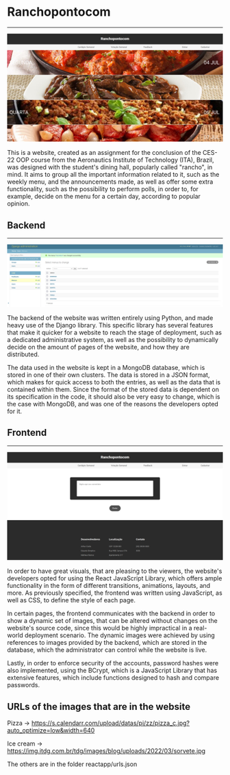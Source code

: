 # Ranchopontocom

---

![main](./images/mainpage.png)

This is a website, created as an assignment for the conclusion of the CES-22 OOP course from the Aeronautics Institute of Technology (ITA), Brazil,
was designed with the student's dining hall, popularly called "rancho", in mind. It aims to group all the important information related
to it, such as the weekly menu, and the announcements made, as well as offer some extra functionality, such as the possibility to perform polls, in
order to, for example, decide on the menu for a certain day, according to popular opinion.

## Backend

---

![admin](./images/admin.png)

The backend of the website was written entirely using Python, and made heavy use of the Django library. This specific library has several features that make it quicker for a website to reach the stage of deployment, such as a dedicated administrative system, as well as the possibility to dynamically decide on the amount of pages of the website, and how they are distributed.

The data used in the website is kept in a MongoDB database, which is stored in one of their own clusters. The data is stored in a JSON format, which makes for quick access to both the entries, as well as the data that is contained within them. Since the format of the stored data is dependent on its specification in the code, it should also be very easy to change, which is the case with MongoDB, and was one of the reasons the developers opted for it.


## Frontend

---

![feedback](./images/feedback.png)

In order to have great visuals, that are pleasing to the viewers, the website's developers opted for using the React JavaScript Library, which offers
ample functionality in the form of different transitions, animations, layouts, and more. As previously specified, the frontend was written using JavaScript, as well as CSS, to define the style of each page.

In certain pages, the frontend communicates with the backend in order to show a dynamic set of images, that can be altered without changes on the
website's source code, since this would be highly impractical in a real-world deployment scenario. The dynamic images were achieved by using references to images provided by the backend, which are stored in the database, which the administrator can control while the website is live.

Lastly, in order to enforce security of the accounts, password hashes were also implemented, using the BCrypt, which is a JavaScript Library that has extensive features, which include functions designed to hash and compare passwords.

## URLs of the images that are in the website

Pizza -> https://s.calendarr.com/upload/datas/pi/zz/pizza_c.jpg?auto_optimize=low&width=640

Ice cream -> https://img.itdg.com.br/tdg/images/blog/uploads/2022/03/sorvete.jpg

The others are in the folder reactapp/urls.json
